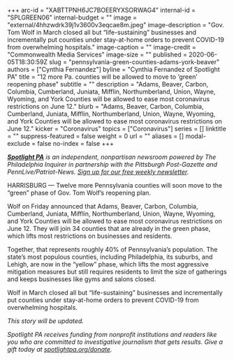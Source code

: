 +++
arc-id = "XABTTPNH6JC7BOEERYXSORWAG4"
internal-id = "SPLGREEN06"
internal-budget = ""
image = "external/4hhzwdrk39j1v3600v3eqcae8m.jpeg"
image-description = "Gov. Tom Wolf in March closed all but “life-sustaining” businesses and incrementally put counties under stay-at-home orders to prevent COVID-19 from overwhelming hospitals."
image-caption = ""
image-credit = "Commonwealth Media Services"
image-size = ""
published = 2020-06-05T18:30:59Z
slug = "pennsylvania-green-counties-adams-york-beaver"
authors = ["Cynthia Fernandez"]
byline = "Cynthia Fernandez of Spotlight PA"
title = "12 more Pa. counties will be allowed to move to ‘green’ reopening phase"
subtitle = ""
description = "Adams, Beaver, Carbon, Columbia, Cumberland, Juniata, Mifflin, Northumberland, Union, Wayne, Wyoming, and York Counties will be allowed to ease most coronavirus restrictions on June 12."
blurb = "Adams, Beaver, Carbon, Columbia, Cumberland, Juniata, Mifflin, Northumberland, Union, Wayne, Wyoming, and York Counties will be allowed to ease most coronavirus restrictions on June 12."
kicker = "Coronavirus"
topics = ["Coronavirus"]
series = []
linktitle = ""
suppress-featured = false
weight = 0
url = ""
aliases = []
modal-exclude = false
no-index = false
+++

<a href="https://www.spotlightpa.org/"><i><b>Spotlight PA</b></i></a><i> is an independent, nonpartisan newsroom powered by The Philadelphia Inquirer in partnership with the Pittsburgh Post-Gazette and PennLive/Patriot-News. </i><a href="https://www.spotlightpa.org/newsletters"><i>Sign up for our free weekly newsletter</i></a><i>.</i>

HARRISBURG — Twelve more Pennsylvania counties will soon move to the “green” phase of Gov. Tom Wolf’s reopening plan.

Wolf on Friday announced that Adams, Beaver, Carbon, Columbia, Cumberland, Juniata, Mifflin, Northumberland, Union, Wayne, Wyoming, and York Counties will be allowed to ease most coronavirus restrictions on June 12. They will join 34 counties that are already in the green phase, which lifts most restrictions on businesses and residents.

Together, that represents roughly 40% of Pennsylvania’s population. The state’s most populous counties, including Philadelphia, its suburbs, and Lehigh, are now in the “yellow” phase, which lifts the most aggressive mitigation measures but still requires residents to limit the size of gatherings and keeps businesses like gyms and salons closed.

Wolf in March closed all but “life-sustaining” businesses and incrementally put counties under stay-at-home orders to prevent COVID-19 from overwhelming hospitals.

<i>This story will be updated. </i>

<i>Spotlight PA receives funding from nonprofit institutions and readers like you who are committed to investigative journalism that gets results. Give a gift today at </i><a href="https://www.spotlightpa.org/donate"><i>spotlightpa.org/donate</i></a><i>.</i>
